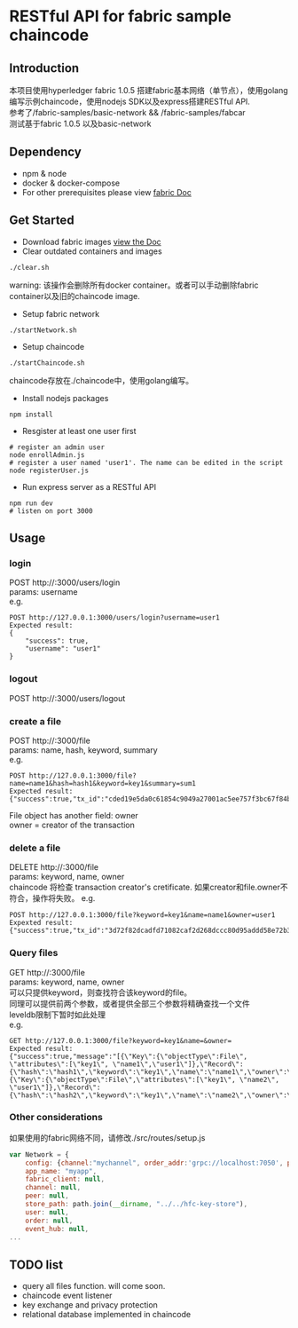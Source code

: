 # RESTful API for fabric sample chaincode
## Introduction
本项目使用hyperledger fabric 1.0.5
搭建fabric基本网络（单节点），使用golang编写示例chaincode，使用nodejs SDK以及express搭建RESTful API.  
参考了/fabric-samples/basic-network && /fabric-samples/fabcar   
测试基于fabric 1.0.5 以及basic-network
## Dependency
* npm & node
* docker & docker-compose
* For other prerequisites please view [fabric Doc](http://hyperledger-fabric-doc.readthedocs.io/en/latest/prereqs.html)
## Get Started
* Download fabric images
[view the Doc](http://hyperledger-fabric-doc.readthedocs.io/en/latest/samples.html#binaries)
* Clear outdated containers and images
```shell
./clear.sh
```
warning: 该操作会删除所有docker container。或者可以手动删除fabric container以及旧的chaincode image.
* Setup fabric network
```shell
./startNetwork.sh
```
* Setup chaincode
```shell
./startChaincode.sh
```
chaincode存放在./chaincode中，使用golang编写。
* Install nodejs packages
```shell
npm install
```
* Resgister at least one user first
```shell
# register an admin user
node enrollAdmin.js
# register a user named 'user1'. The name can be edited in the script
node registerUser.js
```
* Run express server as a RESTful API
```shell
npm run dev
# listen on port 3000
```
## Usage
### login
POST http://<hostname>:3000/users/login  
params: username  
e.g.
```
POST http://127.0.0.1:3000/users/login?username=user1
Expected result:
{
    "success": true,
    "username": "user1"
}
```
### logout
POST http://<hostname>:3000/users/logout
### create a file
POST http://<hostname>:3000/file  
params: name, hash, keyword, summary  
e.g.  
```
POST http://127.0.0.1:3000/file?name=name1&hash=hash1&keyword=key1&summary=sum1
Expected result:
{"success":true,"tx_id":"cded19e5da0c61854c9049a27001ac5ee757f3bc67f84b2e1fbd9e494884e66b"}
```
File object has another field: owner  
owner = creator of the transaction  
### delete a file
DELETE http://<hostname>:3000/file  
params: keyword, name, owner  
chaincode 将检查 transaction creator's cretificate. 如果creator和file.owner不符合，操作将失败。
e.g.  
```
POST http://127.0.0.1:3000/file?keyword=key1&name=name1&owner=user1
Expexted result:
{"success":true,"tx_id":"3d72f82dcadfd71082caf2d268dccc80d95addd58e72b342ae71dd359d179468"}
```
### Query files
GET http://<hostname>:3000/file  
params: keyword, name, owner  
可以只提供keyword，则查找符合该keyword的file。  
同理可以提供前两个参数，或者提供全部三个参数将精确查找一个文件  
leveldb限制下暂时如此处理  
e.g.  
```
GET http://127.0.0.1:3000/file?keyword=key1&name=&owner=
Expected result:
{"success":true,"message":"[{\"Key\":{\"objectType\":File\", \"attributes\":[\"key1\", \"name1\",\"user1\"]},\"Record\":{\"hash\":\"hash1\",\"keyword\":\"key1\",\"name\":\"name1\",\"owner\":\"user1\",\"summary\":\"sum1\"}},
{\"Key\":{\"objectType\":File\",\"attributes\":[\"key1\", \"name2\", \"user1\"]},\"Record\":{\"hash\":\"hash2\",\"keyword\":\"key1\",\"name\":\"name2\",\"owner\":\"user1\",\"summary\":\"sum2\"}}]"}
```
### Other considerations
如果使用的fabric网络不同，请修改./src/routes/setup.js
```js
var Network = {
    config: {channel:"mychannel", order_addr:'grpc://localhost:7050', peer_addr:'grpc://localhost:7051', event_addr:'grpc://localhost:7053'},
    app_name: "myapp",
    fabric_client: null,
    channel: null,
    peer: null,
    store_path: path.join(__dirname, "../../hfc-key-store"),
    user: null,
    order: null,
    event_hub: null,
...
```
## TODO list
* query all files function. will come soon.
* chaincode event listener
* key exchange and privacy protection
* relational database implemented in chaincode
